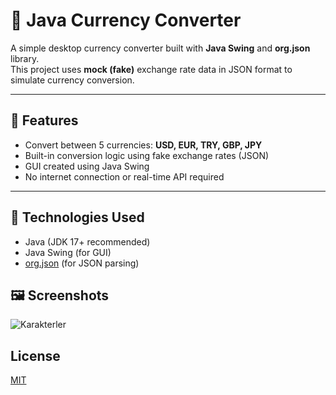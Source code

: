 # 💱 Java Currency Converter

A simple desktop currency converter built with **Java Swing** and **org.json** library.  
This project uses **mock (fake)** exchange rate data in JSON format to simulate currency conversion.

---

## 📌 Features

- Convert between 5 currencies: **USD, EUR, TRY, GBP, JPY**
- Built-in conversion logic using fake exchange rates (JSON)
- GUI created using Java Swing
- No internet connection or real-time API required

---

## 🧪 Technologies Used

- Java (JDK 17+ recommended)
- Java Swing (for GUI)
- [org.json](https://github.com/stleary/JSON-java) (for JSON parsing)

## 🖼️ Screenshots

![Karakterler](assets/screenshots/sc1.png)

  ## License

[MIT](https://choosealicense.com/licenses/mit/)
